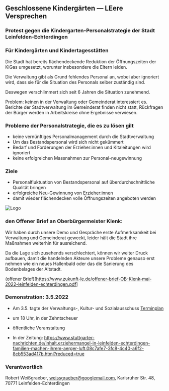 ## Geschlossene Kindergärten — LEere Versprechen
### Protest gegen die Kindergarten-Personalstrategie der Stadt Leinfelden-Echterdingen
### Für Kindergärten und Kindertagesstätten

Die Stadt hat bereits flächendeckende Reduktion der Öffnungszeiten der KiGas umgesetzt, worunter insbesondere die Eltern leiden.

Die Verwaltung gibt als Grund fehlendes Personal an, wobei aber ignoriert wird, dass sie für die Situation des Personals selber zuständig sind.

Deswegen verschlimmert sich seit 6 Jahren die Situation zunehmend.

Problem: keinen in der Verwaltung oder Gemeinderat interessiert es. Berichte der Stadtverwaltung im Gemeinderat finden nicht statt, Rückfragen der Bürger werden in Arbeitskreise ohne Ergebnisse verwiesen.




### Probleme der Personalstrategie, die es zu lösen gilt
* keine vernünftiges Personalmanagement durch die Stadtverwaltung
* Um das Bestandspersonal  wird sich nicht gekümmert
* Bedarf und Forderungen der Erzieher:innen und Kitaleitungen wird ignoriert
* keine erfolgreichen Massnahmen zur Personal-neugewinnung

### Ziele
* Personalfluktuation von Bestandspersonal auf überdurchschnittliche Qualität bringen
* erfolgreiche Neu-Gewinnung von Erzieher:innen
* damit wieder flächendecken volle Öffnungszeiten angeboten werden


![Logo](/eltern-le.png)


### den Offener Brief an Oberbürgermeister Klenk:
Wir haben durch unsere Demo und Gespräche erste Aufmerksamkeit bei Verwaltung und Gemeinderat geweckt, leider hält die Stadt ihre Maßnahmen weiterhin für ausreichend.

Da die Lage sich zusehends verschlechtert, können wir weiter Druck aufbauen, damit die handelnden Akteure unsere Probleme genauso erst nehmen wie ein neues Hallenbald oder das die Sanierung des Bodenbelages der Altstadt.

(offener Brief)[https://www.zukunft-le.de/offener-brief-OB-Klenk-mai-2022-leinfelden-echterdingen.pdf]



### Demonstration: 3.5.2022

* Am 3.5. tagte der Verwaltungs-, Kultur- und Sozialausschuss [Terminplan](https://www.leinfelden-echterdingen.sitzung-online.de/to010?SILFDNR=1233&refresh=false)
* um 18 Uhr, in der Zehntscheuer
* öffentliche Veranstaltung

* In der Zeitung: https://www.stuttgarter-nachrichten.de/inhalt.erziehermangel-in-leinfelden-echterdingen-familien-machen-ihrem-aerger-luft.08c7afe7-3fc8-4c40-a6f2-8cb553ad417b.html?reduced=true

### Verantwortlich

Robert Weißgraeber,
   weissgraeber@googlemail.com, 
   Karlsruher Str. 48,
   70771 Leinfelden-Echterdingen
